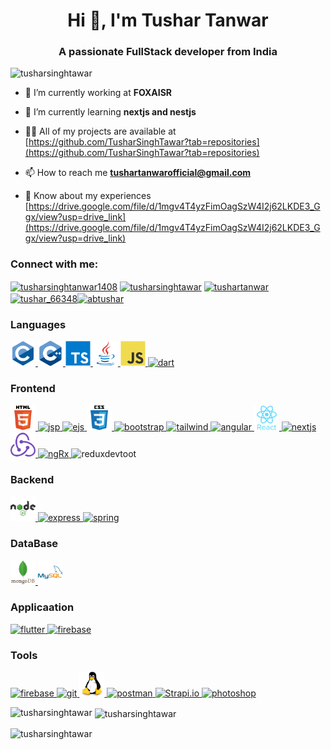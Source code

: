 <h1 align="center">Hi 👋, I'm Tushar Tanwar</h1>
<h3 align="center">A passionate FullStack developer from India</h3>

<p align="left"> <img src="https://komarev.com/ghpvc/?username=tusharsinghtawar&label=Profile%20views&color=0e75b6&style=flat" alt="tusharsinghtawar" /> </p>



- 🔭 I’m currently working at **FOXAISR**

- 🌱 I’m currently learning **nextjs and nestjs**

- 👨‍💻 All of my projects are available at [https://github.com/TusharSinghTawar?tab=repositories](https://github.com/TusharSinghTawar?tab=repositories)

- 📫 How to reach me **tushartanwarofficial@gmail.com**

- 📄 Know about my experiences [https://drive.google.com/file/d/1mgv4T4yzFimOagSzW4I2j62LKDE3_Ggx/view?usp=drive_link](https://drive.google.com/file/d/1mgv4T4yzFimOagSzW4I2j62LKDE3_Ggx/view?usp=drive_link)

<h3 align="left">Connect with me:</h3>
<p align="left">
<a href="https://linkedin.com/in/tusharsinghtanwar1408" target="blank"><img align="center" src="https://raw.githubusercontent.com/rahuldkjain/github-profile-readme-generator/master/src/images/icons/Social/linked-in-alt.svg" alt="tusharsinghtanwar1408" height="30" width="40" /></a>
<a href="https://instagram.com/tusharsinghtawar" target="blank"><img align="center" src="https://raw.githubusercontent.com/rahuldkjain/github-profile-readme-generator/master/src/images/icons/Social/instagram.svg" alt="tusharsinghtawar" height="30" width="40" /></a>
<a href="https://leetcode.com/u/Bkd2qqWeDP/" target="blank"><img align="center" src="https://raw.githubusercontent.com/rahuldkjain/github-profile-readme-generator/master/src/images/icons/Social/leet-code.svg" alt="tushartanwar" height="30" width="40" /></a>
<a href="https://discord.gg/tushar_66348" target="blank"><img align="center" src="https://raw.githubusercontent.com/rahuldkjain/github-profile-readme-generator/master/src/images/icons/Social/discord.svg" alt="tushar_66348" height="30" width="40" /></a><a href="https://dribbble.com/abtushar" target="blank"><img align="center" src="https://raw.githubusercontent.com/rahuldkjain/github-profile-readme-generator/master/src/images/icons/Social/dribbble.svg" alt="abtushar" height="30" width="40" /></a>
</p>



<h3 align="left">Languages</h3>
<p align="left">  
<a href="https://www.cprogramming.com/" target="_blank" rel="noreferrer"> <img src="https://raw.githubusercontent.com/devicons/devicon/master/icons/c/c-original.svg" alt="c" width="40" height="40"/> </a> 
<a href="https://www.w3schools.com/cpp/" target="_blank" rel="noreferrer"> <img src="https://raw.githubusercontent.com/devicons/devicon/master/icons/cplusplus/cplusplus-original.svg" alt="cplusplus" width="40" height="40"/> </a>
<a href="https://www.typescriptlang.org/" target="_blank" rel="noreferrer"> <img src="https://raw.githubusercontent.com/devicons/devicon/master/icons/typescript/typescript-original.svg" alt="typescript" width="40" height="40"/> </a>
<a href="https://www.java.com" target="_blank" rel="noreferrer"> <img src="https://raw.githubusercontent.com/devicons/devicon/master/icons/java/java-original.svg" alt="java" width="40" height="40"/> </a> <a href="https://developer.mozilla.org/en-US/docs/Web/JavaScript" target="_blank" rel="noreferrer"> <img src="https://raw.githubusercontent.com/devicons/devicon/master/icons/javascript/javascript-original.svg" alt="javascript" width="40" height="40"/> </a>
<a href="https://dart.dev" target="_blank" rel="noreferrer"> <img src="https://www.vectorlogo.zone/logos/dartlang/dartlang-icon.svg" alt="dart" width="40" height="40"/> </a> </p>
<h3 align="left">Frontend</h3>
<p align="left">  
<a href="https://www.w3.org/html/" target="_blank" rel="noreferrer"> <img src="https://raw.githubusercontent.com/devicons/devicon/master/icons/html5/html5-original-wordmark.svg" alt="html5" width="40" height="40"/>
<a href="https://www.oracle.com/java/technologies/jspt.html" target="_blank" rel="noreferrer"> <img src="https://cdn-icons-png.flaticon.com/512/28/28968.png" alt="jsp" width="40" height="40"/>
<a href="https://ejs.co/" target="_blank" rel="noreferrer"> <img src="https://img.icons8.com/?size=256&id=puL87ypQPxxr&format=png" alt="ejs" width="40" height="40"/>
<a href="https://www.w3schools.com/css/" target="_blank" rel="noreferrer"> <img src="https://raw.githubusercontent.com/devicons/devicon/master/icons/css3/css3-original-wordmark.svg" alt="css3" width="40" height="40"/> </a> 
 <a href="https://getbootstrap.com" target="_blank" rel="noreferrer"> <img src="https://getbootstrap.com/docs/5.3/assets/brand/bootstrap-logo-shadow.png" alt="bootstrap" width="40" height="40"/> </a> 
 <a href="https://tailwindcss.com/" target="_blank" rel="noreferrer"> <img src="https://www.vectorlogo.zone/logos/tailwindcss/tailwindcss-icon.svg" alt="tailwind" width="40" height="40"/> </a>
 <a href="https://angular.io" target="_blank" rel="noreferrer"> <img src="https://angular.io/assets/images/logos/angular/angular.svg" alt="angular" width="40" height="40"/> </a>
 <a href="https://reactjs.org/" target="_blank" rel="noreferrer"> <img src="https://raw.githubusercontent.com/devicons/devicon/master/icons/react/react-original-wordmark.svg" alt="react" width="40" height="40"/> </a> 
 <a href="https://nextjs.org/" target="_blank" rel="noreferrer"> <img src="https://www.svgrepo.com/show/354113/nextjs-icon.svg" alt="nextjs" width="40" height="40"/> </a> 
 <a href="https://redux.js.org" target="_blank" rel="noreferrer"> <img src="https://raw.githubusercontent.com/devicons/devicon/master/icons/redux/redux-original.svg" alt="redux" width="40" height="40"/>
 <a href="https://ngrx.io/docs" target="_blank" rel="noreferrer"> <img src="https://ngrx.io/assets/images/badge.svg" alt="ngRx" width="40" height="40"/>
 <a  target="_blank" rel="noreferrer"> 
 <img src="https://lh3.googleusercontent.com/yQq2WZi9-iZeUuBwJkrLq-7KVnaB_aIBgP8uqjT3vdIi6HC5v7Vni83rTQtk-WuSiZ_jcQ3I1hmXB03DNVFGX5nRcw=s60" alt="reduxdevtoot" width="40" height="40"/></p>

<h3 align="left">Backend</h3>
 <p align="left">  
  <a href="https://nodejs.org" target="_blank" rel="noreferrer"> <img src="https://raw.githubusercontent.com/devicons/devicon/master/icons/nodejs/nodejs-original-wordmark.svg" alt="nodejs" width="40" height="40"/> </a>   <a href="https://expressjs.com" target="_blank" rel="noreferrer"> <img src="https://img.icons8.com/?size=256&id=WNoJgbzDr3i2&format=png" alt="express" width="40" height="40"/> </a> 
  </a> <a href="https://spring.io/" target="_blank" rel="noreferrer"> <img src="https://www.vectorlogo.zone/logos/springio/springio-icon.svg" alt="spring" width="40" height="40"/> </a>
  <h3 align="left">DataBase</h3>
  <p> <a href="https://www.mongodb.com/" target="_blank" rel="noreferrer"> <img src="https://raw.githubusercontent.com/devicons/devicon/master/icons/mongodb/mongodb-original-wordmark.svg" alt="mongodb" width="40" height="40"/> </a> 
  <a href="https://www.mysql.com/" target="_blank" rel="noreferrer"> <img src="https://raw.githubusercontent.com/devicons/devicon/master/icons/mysql/mysql-original-wordmark.svg" alt="mysql" width="40" height="40"/> </a> 
  </p>
<h3 align="left">Applicaation</h3>
<p align="left">  
<a href="https://flutter.dev" target="_blank" rel="noreferrer"> <img src="https://www.vectorlogo.zone/logos/flutterio/flutterio-icon.svg" alt="flutter" width="40" height="40"/> </a>
<a href="https://firebase.google.com/" target="_blank" rel="noreferrer"> <img src="https://www.vectorlogo.zone/logos/firebase/firebase-icon.svg" alt="firebase" width="40" height="40"/> </a> 
</p>


<h3 align="left">Tools</h3>
<p align="left">  
<a href="https://firebase.google.com/" target="_blank" rel="noreferrer"> <img src="https://www.vectorlogo.zone/logos/firebase/firebase-icon.svg" alt="firebase" width="40" height="40"/> </a> 
<a href="https://git-scm.com/" target="_blank" rel="noreferrer"> <img src="https://www.vectorlogo.zone/logos/git-scm/git-scm-icon.svg" alt="git" width="40" height="40"/> </a>
 <a href="https://www.linux.org/" target="_blank" rel="noreferrer"> <img src="https://raw.githubusercontent.com/devicons/devicon/master/icons/linux/linux-original.svg" alt="linux" width="40" height="40"/> </a> 
 <a href="https://postman.com" target="_blank" rel="noreferrer"> <img src="https://www.vectorlogo.zone/logos/getpostman/getpostman-icon.svg" alt="postman" width="40" height="40"/> </a> 
<a href="https://www.strapi.io" target="_blank" rel="noreferrer"> <img src="https://miro.medium.com/v2/resize:fill:96:96/1*522C-bXZWDsRVN1XeBR8vA.png" alt="Strapi.io" width="40" height="40"/> </a>
<a href="https://www.photoshop.com/en" target="_blank" rel="noreferrer"> <img src="https://i.pinimg.com/564x/fc/01/3a/fc013ad554a384049788332056917996.jpg" alt="photoshop" width="40" height="40"/> </a> 
</p>


<p><img align="left" src="https://github-readme-stats.vercel.app/api/top-langs?username=tusharsinghtawar&show_icons=true&locale=en&layout=compact" alt="tusharsinghtawar" /></p>

<p>&nbsp;<img align="center" src="https://github-readme-stats.vercel.app/api?username=tusharsinghtawar&show_icons=true&locale=en" alt="tusharsinghtawar" /></p>

<p><img align="center" src="https://github-readme-streak-stats.herokuapp.com/?user=tusharsinghtawar&" alt="tusharsinghtawar" /></p>
